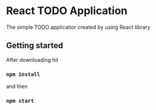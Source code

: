 # React TODO Application 

The simple TODO applicatior created by using React library 

## Getting started 

After downloading hit
### `npm install`

and then

### `npm start`
